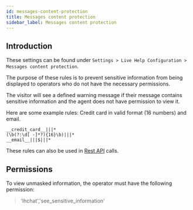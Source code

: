 ```yaml
---
id: messages-content-protection
title: Messages content protection
sidebar_label: Messages content protection
---
```


## Introduction

These settings can be found under `Settings > Live Help Configuration > Messages content protection`.

The purpose of these rules is to prevent sensitive information from being displayed to operators who do not have the necessary permissions.

The visitor will see a defined warning message if their message contains sensitive information and the agent does not have permission to view it.

Here are some example rules: Credit card in valid format (16 numbers) and email.

```phpregexp
__credit_card__|||*
(\b(?:\d[ -]*?){16}\b)|||*
__email__|||$|||*
```

These rules can also be used in [Rest API](bot/rest-api.md) calls.

## Permissions

To view unmasked information, the operator must have the following permission:

> 'lhchat','see_sensitive_information'


